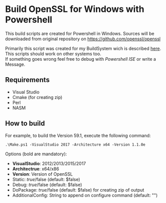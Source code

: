 # Build OpenSSL for Windows with Powershell

This build scripts are created for Powershell in Windows.
Sources will be downloaded from original repository on https://github.com/openssl/openssl

Primarily this script was created for my BuildSystem wich is described [here](https://adirmeier.de/0_Blog/ID_157/index.html).  
This scripts should work on other systems too.  
If something goes wrong feel free to debug with *Powershell ISE* or write a Message.

## Requirements

 - Visual Studio
 - Cmake (for creating zip)
 - Perl
 - NASM

## How to build

For example, to build the Version 59.1, execute the following command:

    .\Make.ps1 -VisualStudio 2017 -Architecture x64 -Version 1.1.0e
    
Options (bold are mandatory):
 - **VisualStudio**: 2012/2013/2015/2017
 - **Architectrue**: x64/x86
 - **Version**: Version of OpenSSL
 - Static: $true/$false (default: $false)
 - Debug: $true/$false (default: $false)
 - DoPackage: $true/$false (default: $false) for creating zip of output
 - AdditionalConfig: String to append on configure command (default: "")
 
